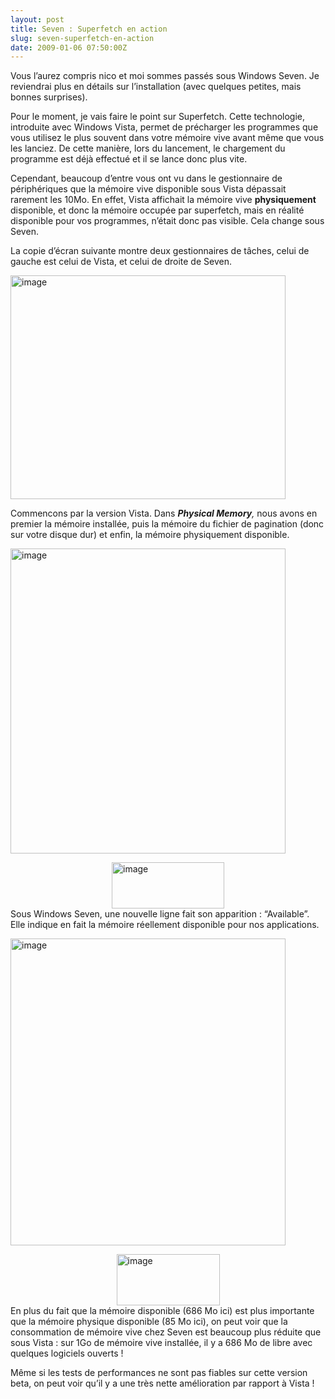 ```yaml
---
layout: post
title: Seven : Superfetch en action
slug: seven-superfetch-en-action
date: 2009-01-06 07:50:00Z
---
```


<p>Vous l’aurez compris nico et moi sommes passés sous Windows Seven. Je reviendrai plus en détails sur l’installation (avec quelques petites, mais bonnes surprises).</p>  <p>Pour le moment, je vais faire le point sur Superfetch. Cette technologie, introduite avec Windows Vista, permet de précharger les programmes que vous utilisez le plus souvent dans votre mémoire vive avant même que vous les lanciez. De cette manière, lors du lancement, le chargement du programme est déjà effectué et il se lance donc plus vite.</p>  <p>Cependant, beaucoup d’entre vous ont vu dans le gestionnaire de périphériques que la mémoire vive disponible sous Vista dépassait rarement les 10Mo. En effet, Vista affichait la mémoire vive <strong>physiquement</strong> disponible, et donc la mémoire occupée par superfetch, mais en réalité disponible pour vos programmes, n’était donc pas visible. Cela change sous Seven.</p>  <p>La copie d’écran suivante montre deux gestionnaires de tâches, celui de gauche est celui de Vista, et celui de droite de Seven.</p>  <p><a href="http://www.chrisetnico.com/wp-content/uploads/2009/01/image18.png"><img style="border-right-width: 0px; display: inline; border-top-width: 0px; border-bottom-width: 0px; border-left-width: 0px" title="image" border="0" alt="image" src="http://www.chrisetnico.com/wp-content/uploads/2009/01/image-thumb20.png" width="440" height="358" /></a></p>  <p>Commencons par la version Vista. Dans <em><strong>Physical Memory</strong>, </em>nous avons en premier la mémoire installée, puis la mémoire du fichier de pagination (donc sur votre disque dur) et enfin, la mémoire physiquement disponible.</p>  <p><a href="http://www.chrisetnico.com/wp-content/uploads/2009/01/image19.png"><img style="border-right-width: 0px; display: inline; border-top-width: 0px; border-bottom-width: 0px; border-left-width: 0px" title="image" border="0" alt="image" src="http://www.chrisetnico.com/wp-content/uploads/2009/01/image-thumb21.png" width="440" height="488" /></a></p>  <p><a href="http://www.chrisetnico.com/wp-content/uploads/2009/01/image20.png"><img style="border-right-width: 0px; display: block; float: none; border-top-width: 0px; border-bottom-width: 0px; margin-left: auto; border-left-width: 0px; margin-right: auto" title="image" border="0" alt="image" src="http://www.chrisetnico.com/wp-content/uploads/2009/01/image-thumb22.png" width="180" height="74" /></a> Sous Windows Seven, une nouvelle ligne fait son apparition : “Available”. Elle indique en fait la mémoire réellement disponible pour nos applications.</p>  <p><a href="http://www.chrisetnico.com/wp-content/uploads/2009/01/image23.png"><img style="border-right-width: 0px; display: inline; border-top-width: 0px; border-bottom-width: 0px; border-left-width: 0px" title="image" border="0" alt="image" src="http://www.chrisetnico.com/wp-content/uploads/2009/01/image-thumb25.png" width="440" height="491" /></a></p>  <p><a href="http://www.chrisetnico.com/wp-content/uploads/2009/01/image24.png"><img style="border-right-width: 0px; display: block; float: none; border-top-width: 0px; border-bottom-width: 0px; margin-left: auto; border-left-width: 0px; margin-right: auto" title="image" border="0" alt="image" src="http://www.chrisetnico.com/wp-content/uploads/2009/01/image-thumb26.png" width="165" height="82" /></a> En plus du fait que la mémoire disponible (686 Mo ici) est plus importante que la mémoire physique disponible (85 Mo ici), on peut voir que la consommation de mémoire vive chez Seven est beaucoup plus réduite que sous Vista : sur 1Go de mémoire vive installée, il y a 686 Mo de libre avec quelques logiciels ouverts !</p>  <p>Même si les tests de performances ne sont pas fiables sur cette version beta, on peut voir qu’il y a une très nette amélioration par rapport à Vista !</p>
